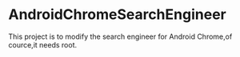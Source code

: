 # AndroidChromeSearchEngineer
This project is to modify the search engineer for Android Chrome,of cource,it needs root.

